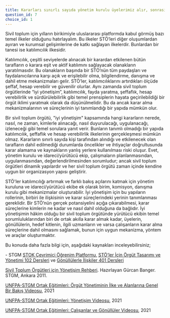 ```yaml
---
title: Kararları sınırlı sayıda yönetim kurulu üyelerimiz alır, sonrasında karar defterini imzalarlar.
question_id: 7
choice_id: 1
---
```

Sivil toplum için yılların birikimiyle uluslararası platformda kabul görmüş bazı temel ilkeler olduğunu hatırlayalım. Bu ilkeler STÖ’leri diğer oluşumlardan ayıran ve kurumsal gelişimlerine de katkı sağlayan ilkelerdir. Bunlardan bir tanesi ise katılımcılık ilkesidir.

Katılımcılık, çeşitli seviyelerde alınacak bir karardan etkilenen bütün tarafların o karara eşit ve aktif katılımını sağlayacak olanakların yaratılmasıdır. Bu olanakların başında bir STÖ’nün tüm paydaşları ve faydalanıcılarına karşı açık ve erişilebilir olma, bilgilendirme, danışma ve dahil etme mekanizmaları gelir. STÖ’ler, katılımcılıklarını artırdıkları ölçüde şeffaf, hesap verebilir ve güvenilir olurlar. Aynı zamanda sivil toplum örgütlerinde “iyi yönetişim”, katılımcılık, fayda yaratma, şeffaflık, hesap verebilirlik ve sürdürülebilirlik gibi temel prensiplerin hayata geçirilebildiği bir örgüt iklimi yaratmak olarak da düşünülmelidir. Bu da ancak karar alma mekanizmalarının ve süreçlerinin iyi tanımlandığı bir yapıda mümkün olur.

Bir sivil toplum örgütü, "iyi yönetişim" kapsamında hangi kararların nerede, nasıl, ne zaman, kimlerle alınacağı, nasıl duyurulacağı, uygulanacağı, izleneceği gibi temel sorulara yanıt verir. Bunların tanımlı olmadığı bir yapıda katılımcılık, şeffaflık ve hesap verebilirlik ilkelerinin gerçekleşmesi mümkün olmaz. Kararların sınırlı sayıda kişi tarafından alındığı ve etkilenecek olan tarafların dahil edilmediği durumlarda öncelikler ve ihtiyaçlar doğrultusunda karar alamama ve kaynakların yanlış yerlere kullanılması riski oluşur. Evet, yönetim kurulu ve idareci/yürütücü ekip, çalışmaların planlanmasından, uygulanmasından, değerlendirilmesinden sorumludur; ancak sivil toplum örgütleri dinamik yapılardır ve her sivil toplum örgütü zaman içinde kendine uygun bir organizasyon yapısı geliştirir.

STÖ'ler katılımcılığı artırmak ve farklı bakış açılarını katmak için yönetim kuruluna ve idareci/yürütücü ekibe ek olarak birim, komisyon, danışma kurulu gibi mekanizmalar oluşturabilir. İyi yönetişim için bu yapıların rollerinin, birbiri ile ilişkisinin ve karar süreçlerindeki yerinin tanımlanması gereklidir. Bir STÖ’nün gerçek potansiyelini açığa çıkarabilmesi, karar süreçlerine kimlerin ne kadar ve nasıl dahil olduğuna da bağlıdır. İyi yönetişimin hâkim olduğu bir sivil toplum örgütünde yürütücü ekibin temel sorumluluklarından biri de ortak akılla karar almak kadar, üyelerin, gönüllülerin, hedef kitlenin, ilgili uzmanların ve varsa çalışanların karar alma süreçlerine dahil olmasını sağlamak, bunun için uygun mekanizma, yöntem ve araçlar oluşturmaktır.

Bu konuda daha fazla bilgi için, aşağıdaki kaynakları inceleyebilirsiniz;

\- STGM [<u>STOK Çevrimiçi Öğrenim Platformu,</u>](https://www.stgm.org.tr/stok-ogrenim-platformu) [<u>STÖ’ler İçin Örgüt Tasarımı ve Yönetimi 102 Dersleri</u>](https://www.stgm.org.tr/sivil-toplum-okulu-stok/102-stoler-icin-orgut-tasarimi-yonetimi) ve [<u>Gönüllülerle İlişkiler 401 Dersleri</u>](https://www.stgm.org.tr/sivil-toplum-okulu-stok/buyuyen-orgutler)

[<u>Sivil Toplum Örgütleri için Yönetişim Rehberi</u>](https://www.stgm.org.tr/sites/default/files/2020-08/sivil-toplum-orgutleri-icin-yonetisim-rehberi.pdf). Hazırlayan Gürcan Banger. STGM, Ankara 2011.

[<u>UNFPA-STGM Ortak Eğitimleri: Örgüt Yönetiminin İlke ve Alanlarına Genel Bir Bakış Videosu</u>](https://www.youtube.com/watch?v=eLBzKFVFxyc&list=PLNNUSz3jzVL64sskDhRNadAhwPdVsD14-&index=18), 2021

[<u>UNFPA-STGM Ortak Eğitimleri: Yönetişim Videosu</u>](https://www.youtube.com/watch?v=qWrC-fa4PhE&list=PLNNUSz3jzVL64sskDhRNadAhwPdVsD14-&index=19), 2021

[<u>UNFPA-STGM Ortak Eğitimleri: Çalışanlar ve Gönüllüler Videosu</u>](https://youtu.be/I_FEZm8FcKU), 2021

